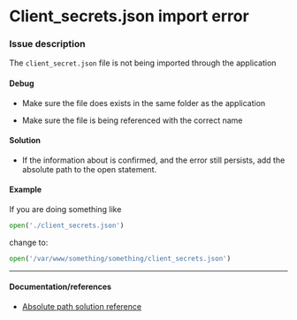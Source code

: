 # Client_secrets.json import error


### Issue description

The `client_secret.json` file is not being imported through the application



#### Debug

* Make sure the file does exists in the same folder as the application

* Make sure the file is being referenced with the correct name


#### Solution

* If the information about is confirmed, and the error still persists, add the absolute path to the open statement.


#### Example

If you are doing something like

```python
open('./client_secrets.json')
```

change to:


```python
open('/var/www/something/something/client_secrets.json')
```


---



#### Documentation/references

* [Absolute path solution reference](https://www.pythonanywhere.com/forums/topic/4200/)




